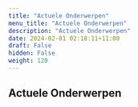 ```yaml
---
title: "Actuele Onderwerpen"
menu_title: "Actuele Onderwerpen"
description: "Actuele Onderwerpen"
date: 2024-02-01 02:18:11+11:00
draft: False
hidden: False
weight: 120
---
```

## Actuele Onderwerpen
